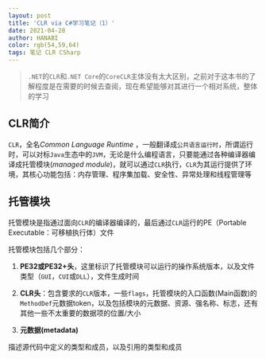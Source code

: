 ```yaml
---
layout: post
title: 'CLR via C#学习笔记（1）'
date: 2021-04-28
author: HANABI
color: rgb(54,59,64)
tags: 笔记 CLR CSharp
---
```


> `.NET`的`CLR`和`.NET Core`的`CoreCLR`主体没有太大区别，之前对于这本书的了解程度是在需要的时候去查阅，现在希望能够对其进行一个相对系统，整体的学习



## CLR简介

`CLR`，全名*Common Language Runtime*  ，一般翻译成`公共语言运行时`，所谓运行时，可以对标`Java`生态中的`JVM`，无论是什么编程语言，只要能通过各种编译器编译成托管模块(*managed module*)，就可以通过`CLR`执行，`CLR`为其运行提供了环境，其核心功能包括：内存管理、程序集加载、安全性、异常处理和线程管理等

## 托管模块

托管模块是指通过面向`CLR`的编译器编译的，最后通过`CLR`运行的PE（Portable Executable：可移植执行体）文件

托管模块包括几个部分：

1. **PE32或PE32+头**，这里标识了托管模块可以运行的操作系统版本，以及文件类型（`GUI`，`CUI`或`DLL`），文件生成时间

2. **CLR头**：包含要求的`CLR`版本，一些`flags`，托管模块的入口函数(Main函数)的`MethodDef`元数据token，以及包括模块的元数据、资源、强名称、标志，还有其他一些不太重要的数据项的位置/大小

3. **元数据(metadata)**

描述源代码中定义的类型和成员，以及引用的类型和成员

